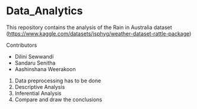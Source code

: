 # Data_Analytics
This repository contains the analysis of the Rain in Australia dataset (https://www.kaggle.com/datasets/jsphyg/weather-dataset-rattle-package)

Contributors
- Dilini Sewwandi
- Sandaru Senitha
- Aashinshana Weerakoon

1. Data preprocessing has to be done
2. Descriptive Analysis
3. Inferential Analysis
4. Compare and draw the conclusions
